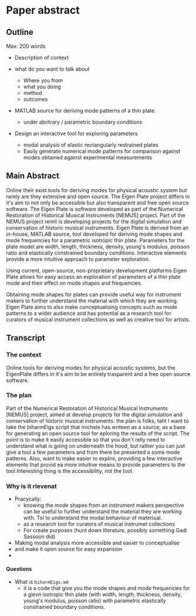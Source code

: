 # Paper abstract

## Outline

Max: 200 words

- Description of context
- what do you want to talk about
  - Where you from
  - what you doing
  - method
  - outcomes

- MATLAB source for deriving mode patterns of a thin plate.
  - under abritrary / parametric boundary conditions
- Design an interactive tool for exploring parameters
  -  modal analysis of elastic rectangularly restrained plates
  -  Easily generate numerical mode patterns for comparison against modes obtained against experimental measurements

## Main Abstract

Online their exist tools for deriving modes for physical acoustic system but rarely are they extensive and open source. The Eigen Plate project differs in it's aim to not only be accessible but also transparent and free open source software. The Eigen Plate is software developed as part of the Numerical Restoration of Historical Musical Instruments [NEMUS] project. Part of the NEMUS project remit is developing projects for the digital simulation and conservation of historic musical instruments. Eigen Plate is derived from an in-house, MATLAB source, tool developed for deriving mode shapes and mode frequencies for a parametric isotropic thin plate. Parameters for the plate model are width, length, thickness, density, young's modulus, poisson ratio and elastically constrained boundary conditions. Interactive elements provide a more intuitive approach to parameter exploration.
<!-- summarize width/length/thickness etc... into something like "physical properties", then I guess you could be more specific into the paper +1 to seb on this, none of thes words should be in an abstract -->
Using current, open-source, non-proprietary development platforms Eigen Plate allows for easy access an exploration of parameters of a thin plate mode and their effect on mode shapes and frequencies. 

Obtaining mode shapes for plates can provide useful way for instrument makers to further understand the material with which they are working. Eigen Plate aims to also make conceptualising concepts such as mode patterns to a wider audience and has potential as a research tool for curators of musical instrument collections as well as creative tool for artists.

<!--Online their exist tools for deriving modes for physical acoustic system but rarely are they extensive and open source." I would write "There exist online tools"}

"The Eigen Plate is software developed as part of the Numerical Restoration of Historical Musical Instruments [NEMUS] project. Part of the NEMUS project remit is developing projects for the digital simulation and conservation of historic musical instruments. "

Maybe make it one sentence to describe NEMUS ?


"Obtaining mode shapes for plates can provide useful way for instrument makers to further understand the material with which they are working. Eigen Plate aims to also make conceptualising concepts such as mode patterns to a wider audience and has potential as a research tool for curators of musical instrument collections as well as creative tool for artists." This on is really good and you shan't change it




-->


## Transcript

### The context

Online tools for deriving modes for physical acoustic systems, but the EigenPlate differs in it's aim to be entirely trasparent and a free open source software.

### The plan

Part of the Numerical Restoration of Historical Musical Instruments [NEMUS] project, aimed at develop projects for the digital simulation and conservation of historic musical instruments.
the plan is folks, taht I want to take the biharmEigs script that michele has writeen as a source, as a base for generating an open source tool for eploring the results of the script. The point is to make it easily accessible so that you don't relly need to understand what is going on underneath the hood, but rather you can just give a tool a few parameters and  from there be presented a some mode patterns.  Also, want to make easier to explire, providing a few interactive elements that provid ea more intuitive means to provide parameters to the tool.Interesting thing is the accessibility, not the tool.

### Why is it rlevenat

- Pracycally: 
  - knowing  the mode shapes from an instrument makers perspective can be useful to further understand the material they are working with. Tol to understand the modal behaviour of materiual.
  - as a research tool for curators of musical instrumet collections
  - For create purposes (hunt down literature, possibly something Gadi Sassoon did)
- Making modal analysis more accessible and easier to conceptualise
- and make it open source for easy expansion
- 


#### Questions

- What is `biharmEigs.md`
  - it is a code that give you the mode shapes and mode frequencies for a gievn isotropic thin plate (with width, length, thickness, density, young's modulus, poisson ratio) with parametric elastically constrained boundary conditions.
